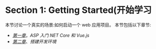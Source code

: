 # Section 1: Getting Started(开始学习

本节讨论一个真实的场景:如何启动一个 web 应用项目。 本节包括以下章节:

*   [*第一章*](01.html#_idTextAnchor015)，*ASP 入门 NET Core 和 Vue.js*
*   [*第二章*](02.html#_idTextAnchor027)、*搭建开发环境*